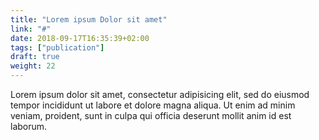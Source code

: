```yaml
---
title: "Lorem ipsum Dolor sit amet"
link: "#"
date: 2018-09-17T16:35:39+02:00
tags: ["publication"]
draft: true
weight: 22
---
```


Lorem ipsum dolor sit amet, consectetur adipisicing elit, sed do eiusmod
tempor incididunt ut labore et dolore magna aliqua. Ut enim ad minim veniam,
proident, sunt in culpa qui officia deserunt mollit anim id est laborum.